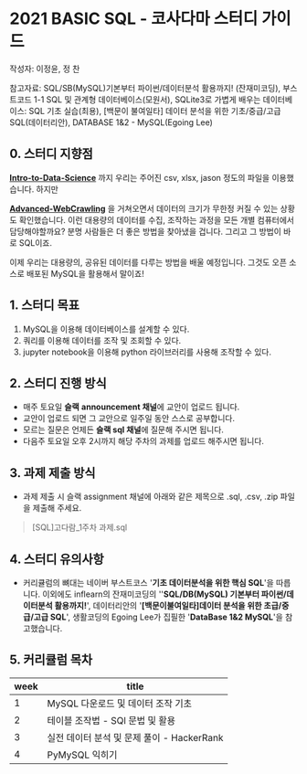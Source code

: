 # 2021 BASIC SQL - 코사다마 스터디 가이드

작성자: 이정윤, 정 찬

참고자료: SQL/SB(MySQL)기본부터 파이썬/데이터분석 활용까지! (잔재미코딩), 부스트코드 1-1 SQL 및 관계형 데이터베이스(모원서), SQLite3로 가볍게 배우는 데이터베이스: SQL 기초 실습(최용), [백문이 불여일타] 데이터 분석을 위한 기초/중급/고급 SQL(데이터리안), DATABASE 1&2 - MySQL(Egoing Lee)



## 0. 스터디 지향점

**[Intro-to-Data-Science](https://github.com/Team-COSADAMA/2021-Curriculum/tree/main/Intro-to-Data-Science)** 까지 우리는 주어진 csv, xlsx, jason 정도의 파일을 이용했습니다. 하지만

**[Advanced-WebCrawling](https://github.com/Team-COSADAMA/2021-Curriculum/tree/main/Advanced-WebCrawling)** 을 거쳐오면서 데이터의 크기가 무한정 커질 수 있는 상황도 확인했습니다. 이런 대용량의 데이터를 수집, 조작하는 과정을 모든 개별 컴퓨터에서 담당해야할까요? 분명 사람들은 더 좋은 방법을 찾아냈을 겁니다. 그리고 그 방법이 바로 SQL이죠. 

이제 우리는 대용량의, 공유된 데이터를 다루는 방법을 배울 예정입니다. 그것도 오픈 소스로 배포된 MySQL을 활용해서 말이죠!



## 1. 스터디 목표

1. MySQL을 이용해 데이터베이스를 설계할 수 있다.
2. 쿼리를 이용해 데이터를 조작 및 조회할 수 있다.
3. jupyter notebook을 이용해 python 라이브러리를 사용해 조작할 수 있다.



## 2. 스터디 진행 방식

- 매주 토요일 **슬랙** **announcement 채널**에 교안이 업로드 됩니다.
- 교안이 업로드 되면 그 교안으로 일주일 동안 스스로 공부합니다.
- 모르는 질문은 언제든 **슬랙 sql 채널**에 질문해 주시면 됩니다.
- 다음주 토요일 오후 2시까지 해당 주차의 과제를 업로드 해주시면 됩니다.



## 3. 과제 제출 방식

- 과제 제출 시 슬랙 assignment 채널에 아래와 같은 제목으로 .sql, .csv, .zip 파일을 제출해 주세요.

>  [SQL]고다람_1주차 과제.sql





## 4. 스터디 유의사항

- 커리큘럼의 뼈대는 네이버 부스트코스 '**기초 데이터분석을 위한 핵심 SQL**'을 따릅니다. 이외에도 inflearn의 잔재미코딩의 ''**SQL/DB(MySQL) 기본부터 파이썬/데이터분석 활용까지!**', 데이터리안의 '**[백문이불여일타]데이터 분석을 위한 초급/중급/고급  SQL**', 생활코딩의 Egoing Lee가 집필한 '**DataBase 1&2 MySQL**'을 참고했습니다.



## 5. 커리큘럼 목차

| week | title                                      |
| ---- | ------------------------------------------ |
| 1    | MySQL 다운로드 및 데이터 조작 기초         |
| 2    | 테이블 조작법 - SQl 문법 및 활용           |
| 3    | 실전 데이터 분석 및 문제 풀이 - HackerRank |
| 4    | PyMySQL 익히기                             |

